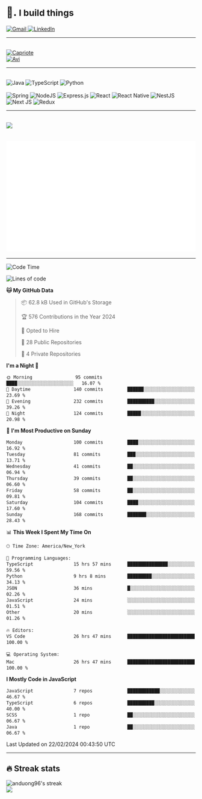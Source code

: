<div align="left">
  <h1>👋. <small>I build things</small></h1>

  <a href="mailto:an@capriote.com">
    <img alt="Gmail" src="https://img.shields.io/badge/Gmail-D14836?style=for-the-badge&logo=gmail&logoColor=white" />
  </a>
  <a href="https://www.linkedin.com/in/ahdng">
    <img alt="LinkedIn" src="https://img.shields.io/badge/linkedin-%230077B5.svg?style=for-the-badge&logo=linkedin&logoColor=white"/>
  </a>


  <br/>
  <hr />
  <br/>
  <a href="https://www.flywithavi.com">
      <img alt="Capriote" src="https://avatars.githubusercontent.com/u/153028651?s=200&v=4"/>
  </a>
  <br />
  <a href="https://www.flywithavi.com">
      <img alt="Avi" src="https://avatars.githubusercontent.com/u/121987349?s=200&v=4"/>
  </a>

  <br/>
  <hr />
  <br/>

  <img alt="Java" src="https://img.shields.io/badge/java-%23ED8B00.svg?style=for-the-badge&logo=java&logoColor=white"/>
  <img alt="TypeScript" src="https://img.shields.io/badge/typescript-%23007ACC.svg?style=for-the-badge&logo=typescript&logoColor=white"/>
  <img alt="Python" src="https://img.shields.io/badge/python-%2314354C.svg?style=for-the-badge&logo=python&logoColor=white"/>

  <br />
  <br />
  <img alt="Spring" src="https://img.shields.io/badge/spring-%236DB33F.svg?style=for-the-badge&logo=spring&logoColor=white"/>
  <img alt="NodeJS" src="https://img.shields.io/badge/node.js-%2343853D.svg?style=for-the-badge&logo=node-dot-js&logoColor=white"/>
  <img alt="Express.js" src="https://img.shields.io/badge/express.js-%23404d59.svg?style=for-the-badge&logo=express&logoColor=%2361DAFB"/>
  <img alt="React" src="https://img.shields.io/badge/react-%2320232a.svg?style=for-the-badge&logo=react&logoColor=%2361DAFB"/>
  <img alt="React Native" src="https://img.shields.io/badge/react_native-%2320232a.svg?style=for-the-badge&logo=react&logoColor=%2361DAFB"/>
  <img alt="NestJS" src="https://img.shields.io/badge/nestjs-%23E0234E.svg?style=for-the-badge&logo=nestjs&logoColor=white" />
  <img alt="Next JS" src="https://img.shields.io/badge/nextjs-%23000000.svg?style=for-the-badge&logo=next.js&logoColor=white"/>
  <img alt="Redux" src="https://img.shields.io/badge/redux-%23593d88.svg?style=for-the-badge&logo=redux&logoColor=white"/>

  <br/>
  <hr />
  <br/>
  <img src="https://github-profile-trophy.vercel.app/?username=anduong96&theme=onedark" />
  <br/>
  <br/>

  ![Stats Overview](https://raw.githubusercontent.com/anduong96/github-stats-transparent/output/generated/overview.svg)

  <hr />
  
  <!--START_SECTION:waka-->
![Code Time](http://img.shields.io/badge/Code%20Time-5%2C192%20hrs%2046%20mins-blue)

![Lines of code](https://img.shields.io/badge/From%20Hello%20World%20I%27ve%20Written-398.1%20thousand%20lines%20of%20code-blue)

**🐱 My GitHub Data** 

> 📦 62.8 kB Used in GitHub's Storage 
 > 
> 🏆 576 Contributions in the Year 2024
 > 
> 💼 Opted to Hire
 > 
> 📜 28 Public Repositories 
 > 
> 🔑 4 Private Repositories 
 > 
**I'm a Night 🦉** 

```text
🌞 Morning                95 commits          ████░░░░░░░░░░░░░░░░░░░░░   16.07 % 
🌆 Daytime                140 commits         ██████░░░░░░░░░░░░░░░░░░░   23.69 % 
🌃 Evening                232 commits         ██████████░░░░░░░░░░░░░░░   39.26 % 
🌙 Night                  124 commits         █████░░░░░░░░░░░░░░░░░░░░   20.98 % 
```
📅 **I'm Most Productive on Sunday** 

```text
Monday                   100 commits         ████░░░░░░░░░░░░░░░░░░░░░   16.92 % 
Tuesday                  81 commits          ███░░░░░░░░░░░░░░░░░░░░░░   13.71 % 
Wednesday                41 commits          ██░░░░░░░░░░░░░░░░░░░░░░░   06.94 % 
Thursday                 39 commits          ██░░░░░░░░░░░░░░░░░░░░░░░   06.60 % 
Friday                   58 commits          ██░░░░░░░░░░░░░░░░░░░░░░░   09.81 % 
Saturday                 104 commits         ████░░░░░░░░░░░░░░░░░░░░░   17.60 % 
Sunday                   168 commits         ███████░░░░░░░░░░░░░░░░░░   28.43 % 
```


📊 **This Week I Spent My Time On** 

```text
🕑︎ Time Zone: America/New_York

💬 Programming Languages: 
TypeScript               15 hrs 57 mins      ███████████████░░░░░░░░░░   59.56 % 
Python                   9 hrs 8 mins        █████████░░░░░░░░░░░░░░░░   34.13 % 
JSON                     36 mins             █░░░░░░░░░░░░░░░░░░░░░░░░   02.26 % 
JavaScript               24 mins             ░░░░░░░░░░░░░░░░░░░░░░░░░   01.51 % 
Other                    20 mins             ░░░░░░░░░░░░░░░░░░░░░░░░░   01.26 % 

🔥 Editors: 
VS Code                  26 hrs 47 mins      █████████████████████████   100.00 % 

💻 Operating System: 
Mac                      26 hrs 47 mins      █████████████████████████   100.00 % 
```

**I Mostly Code in JavaScript** 

```text
JavaScript               7 repos             ████████████░░░░░░░░░░░░░   46.67 % 
TypeScript               6 repos             ██████████░░░░░░░░░░░░░░░   40.00 % 
SCSS                     1 repo              ██░░░░░░░░░░░░░░░░░░░░░░░   06.67 % 
Java                     1 repo              ██░░░░░░░░░░░░░░░░░░░░░░░   06.67 % 
```




 Last Updated on 22/02/2024 00:43:50 UTC
<!--END_SECTION:waka-->
  
  <hr />

  <h2>🔥 Streak stats</h2>
  <img alt="anduong96's streak" src="https://github-readme-streak-stats.herokuapp.com/?user=anduong96&theme=monokai-metallian&hide_border=true"/>
</div>
<img src="https://komarev.com/ghpvc/?username=anduong96" />
<br/>
<br/>

